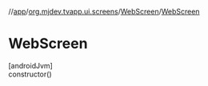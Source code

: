 //[app](../../../index.md)/[org.mjdev.tvapp.ui.screens](../index.md)/[WebScreen](index.md)/[WebScreen](-web-screen.md)

# WebScreen

[androidJvm]\
constructor()

